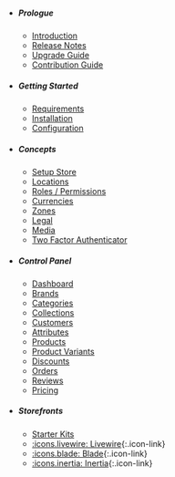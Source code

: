 - ##### Prologue
  - [Introduction](/docs/{{version}}/introduction)
  - [Release Notes](https://github.com/shopperlabs/shopper/releases)
  - [Upgrade Guide](/docs/{{version}}/upgrade)
  - [Contribution Guide](/docs/{{version}}/contributing)
- ##### Getting Started
  - [Requirements](/docs/{{version}}/requirements)
  - [Installation](/docs/{{version}}/installation)
  - [Configuration](/docs/{{version}}/configuration)
- ##### Concepts
  - [Setup Store](/docs/{{version}}/setup-store)
  - [Locations](/docs/{{version}}/locations)
  - [Roles / Permissions](/docs/{{version}}/acl)
  - [Currencies](/docs/{{version}}/currencies)
  - [Zones](/docs/{{version}}/zones)
  - [Legal](/docs/{{version}}/legal)
  - [Media](/docs/{{version}}/media)
  - [Two Factor Authenticator](/docs/{{version}}/two-factor)
- ##### Control Panel
  - [Dashboard](/docs/{{version}}/dashboard)
  - [Brands](/docs/{{version}}/brands)
  - [Categories](/docs/{{version}}/categories)
  - [Collections](/docs/{{version}}/collections)
  - [Customers](/docs/{{version}}/customers)
  - [Attributes](/docs/{{version}}/attributes)
  - [Products](/docs/{{version}}/products)
  - [Product Variants](/docs/{{version}}/product-variants)
  - [Discounts](/docs/{{version}}/discounts)
  - [Orders](/docs/{{version}}/orders)
  - [Reviews](/docs/{{version}}/reviews)
  - [Pricing](/docs/{{version}}/pricing)
- ##### Storefronts
  - [Starter Kits](/docs/{{version}}/starter-kits)
  - [:icons.livewire: Livewire](/docs/{{version}}/livewire-starter-kit){:.icon-link}
  - [:icons.blade: Blade](/docs/{{version}}/blade-starter-kit){:.icon-link}
  - [:icons.inertia: Inertia](/docs/{{version}}/inertia-starter-kit){:.icon-link}

